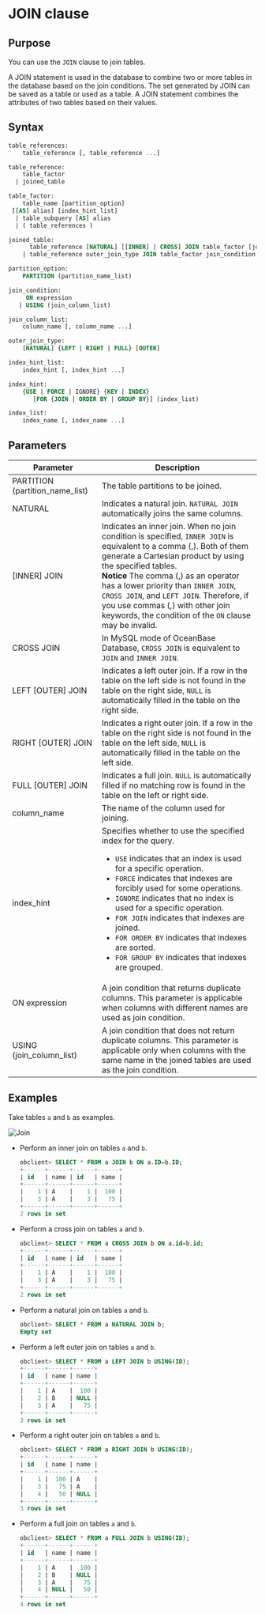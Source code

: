 # JOIN clause

## Purpose

You can use the `JOIN` clause to join tables.

A JOIN statement is used in the database to combine two or more tables in the database based on the join conditions. The set generated by JOIN can be saved as a table or used as a table. A JOIN statement combines the attributes of two tables based on their values.

## Syntax

```sql
table_references:
    table_reference [, table_reference ...]

table_reference:
    table_factor
  | joined_table

table_factor:
    table_name [partition_option]
 [[AS] alias] [index_hint_list]
  | table_subquery [AS] alias
  | ( table_references )

joined_table:
      table_reference [NATURAL] [[INNER] | CROSS] JOIN table_factor [join_condition]
    | table_reference outer_join_type JOIN table_factor join_condition

partition_option:
    PARTITION (partition_name_list)

join_condition:
     ON expression
   | USING (join_column_list)

join_column_list:
    column_name [, column_name ...]

outer_join_type:
    [NATURAL] {LEFT | RIGHT | FULL} [OUTER]

index_hint_list:
    index_hint [, index_hint ...]

index_hint:
    {USE | FORCE | IGNORE} {KEY | INDEX}
       [FOR {JOIN | ORDER BY | GROUP BY}] (index_list)

index_list:
    index_name [, index_name ...]
```

## Parameters

| Parameter | Description |
|---------------------------------|---------------------------------------------------------------------------------------------------------------------------------------------------------------------------------------------------------------------------------------------------------------------------------------------------------------------------------------------------------------------------------------------------------------------|
| PARTITION (partition_name_list) | The table partitions to be joined.  |
| NATURAL | Indicates a natural join.  `NATURAL JOIN` automatically joins the same columns.  |
| \[INNER\] JOIN | Indicates an inner join.  When no join condition is specified, `INNER JOIN` is equivalent to a comma (,). Both of them generate a Cartesian product by using the specified tables.  <br>**Notice** The comma (,) as an operator has a lower priority than `INNER JOIN`, `CROSS JOIN`, and `LEFT JOIN`. Therefore, if you use commas (,) with other join keywords, the condition of the `ON` clause may be invalid.  |
| CROSS JOIN | In MySQL mode of OceanBase Database, `CROSS JOIN` is equivalent to `JOIN` and `INNER JOIN`.  |
| LEFT \[OUTER\] JOIN | Indicates a left outer join. If a row in the table on the left side is not found in the table on the right side, `NULL` is automatically filled in the table on the right side.  |
| RIGHT \[OUTER\] JOIN | Indicates a right outer join. If a row in the table on the right side is not found in the table on the left side, `NULL` is automatically filled in the table on the left side.  |
| FULL \[OUTER\] JOIN | Indicates a full join. `NULL` is automatically filled if no matching row is found in the table on the left or right side.  |
| column_name | The name of the column used for joining.  |
| index_hint | Specifies whether to use the specified index for the query.  <ul><li> `USE` indicates that an index is used for a specific operation. </li> <li> `FORCE` indicates that indexes are forcibly used for some operations. </li> <li> `IGNORE` indicates that no index is used for a specific operation. </li> <li> `FOR JOIN` indicates that indexes are joined. </li> <li> `FOR ORDER BY` indicates that indexes are sorted. </li> <li> `FOR GROUP BY` indicates that indexes are grouped. </li></ul> |
| ON expression | A join condition that returns duplicate columns. This parameter is applicable when columns with different names are used as join condition.  |
| USING (join_column_list) | A join condition that does not return duplicate columns. This parameter is applicable only when columns with the same name in the joined tables are used as the join condition.  |

## Examples

Take tables `a` and `b` as examples.

![Join](https://help-static-aliyun-doc.aliyuncs.com/assets/img/zh-CN/1610958261/p303134.png)

* Perform an inner join on tables `a` and `b`.

   ```sql
   obclient> SELECT * FROM a JOIN b ON a.ID=b.ID;
   +------+------+------+------+
   | id   | name | id   | name |
   +------+------+------+------+
   |    1 | A    |    1 |  100 |
   |    3 | A    |    3 |   75 |
   +------+------+------+------+
   2 rows in set
   ```

* Perform a cross join on tables `a` and `b`.

   ```sql
   obclient> SELECT * FROM a CROSS JOIN b ON a.id=b.id;
   +------+------+------+------+
   | id   | name | id   | name |
   +------+------+------+------+
   |    1 | A    |    1 |  100 |
   |    3 | A    |    3 |   75 |
   +------+------+------+------+
   2 rows in set
   ```

* Perform a natural join on tables `a` and `b`.

   ```sql
   obclient> SELECT * FROM a NATURAL JOIN b;
   Empty set
   ```

* Perform a left outer join on tables `a` and `b`.

   ```sql
   obclient> SELECT * FROM a LEFT JOIN b USING(ID);
   +------+------+------+
   | id   | name | name |
   +------+------+------+
   |    1 | A    |  100 |
   |    2 | B    | NULL |
   |    3 | A    |   75 |
   +------+------+------+
   3 rows in set
   ```

* Perform a right outer join on tables `a` and `b`.

   ```sql
   obclient> SELECT * FROM a RIGHT JOIN b USING(ID);
   +------+------+------+
   | id   | name | name |
   +------+------+------+
   |    1 |  100 | A    |
   |    3 |   75 | A    |
   |    4 |   50 | NULL |
   +------+------+------+
   3 rows in set
   ```

* Perform a full join on tables `a` and `b`.

   ```sql
   obclient> SELECT * FROM a FULL JOIN b USING(ID);
   +------+------+------+
   | id   | name | name |
   +------+------+------+
   |    1 | A    |  100 |
   |    2 | B    | NULL |
   |    3 | A    |   75 |
   |    4 | NULL |   50 |
   +------+------+------+
   4 rows in set
   ```
